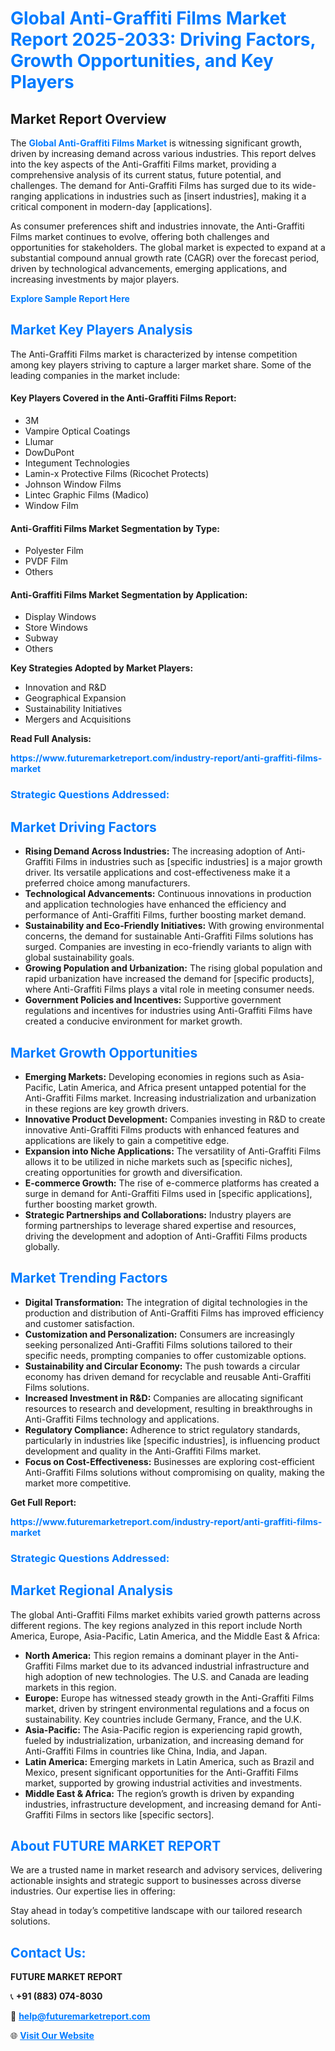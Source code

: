 <h1 style="color: #007BFF;">Global Anti-Graffiti Films Market Report 2025-2033: Driving Factors, Growth Opportunities, and Key Players</h1>

<section id="overview">
<h2>Market Report Overview</h2>
<p>The <a href="https://www.futuremarketreport.com/industry-report/anti-graffiti-films-market" style="color: #007BFF; text-decoration: none;"><strong>Global Anti-Graffiti Films Market</strong></a> is witnessing significant growth, driven by increasing demand across various industries. This report delves into the key aspects of the Anti-Graffiti Films market, providing a comprehensive analysis of its current status, future potential, and challenges. The demand for Anti-Graffiti Films has surged due to its wide-ranging applications in industries such as [insert industries], making it a critical component in modern-day [applications].</p>
<p>As consumer preferences shift and industries innovate, the Anti-Graffiti Films market continues to evolve, offering both challenges and opportunities for stakeholders. The global market is expected to expand at a substantial compound annual growth rate (CAGR) over the forecast period, driven by technological advancements, emerging applications, and increasing investments by major players.</p>
</section>

<section id="overview">
<p><a href="https://www.futuremarketreport.com/request-sample/reportId=115051" style="color: #007BFF; text-decoration: none;"><strong>Explore Sample Report Here</strong></a></p>
</section>

<section id="key-players">
<h2 style="color: #007BFF;">Market Key Players Analysis</h2>
<p>The Anti-Graffiti Films market is characterized by intense competition among key players striving to capture a larger market share. Some of the leading companies in the market include:</p>
<h4>Key Players Covered in the Anti-Graffiti Films Report:</h4>
<ul><li>3M</li><li>Vampire Optical Coatings</li><li>Llumar</li><li>DowDuPont</li><li>Integument Technologies</li><li>Lamin-x Protective Films (Ricochet Protects)</li><li>Johnson Window Films</li><li>Lintec Graphic Films (Madico)</li><li>Window Film</li></ul>
<h4>Anti-Graffiti Films Market Segmentation by Type:</h4>
<ul><li>Polyester Film</li><li>PVDF Film</li><li>Others</li></ul>

<h4>Anti-Graffiti Films Market Segmentation by Application:</h4>
<ul><li>Display Windows</li><li>Store Windows</li><li>Subway</li><li>Others</li></ul>
<p><strong>Key Strategies Adopted by Market Players:</strong></p>
<ul>
<li>Innovation and R&D</li>
<li>Geographical Expansion</li>
<li>Sustainability Initiatives</li>
<li>Mergers and Acquisitions</li>
</ul>
</section>

<section>
<p><strong>Read Full Analysis: </strong></p><a href="https://www.futuremarketreport.com/industry-report/anti-graffiti-films-market" style="color: #007BFF; text-decoration: none;"><strong>https://www.futuremarketreport.com/industry-report/anti-graffiti-films-market</strong></a>
<h3 style="color: #007BFF;">Strategic Questions Addressed:</h3>
</section>

<section id="driving-factors">
<h2 style="color: #007BFF;">Market Driving Factors</h2>
<ul>
<li><strong>Rising Demand Across Industries:</strong> The increasing adoption of Anti-Graffiti Films in industries such as [specific industries] is a major growth driver. Its versatile applications and cost-effectiveness make it a preferred choice among manufacturers.</li>
<li><strong>Technological Advancements:</strong> Continuous innovations in production and application technologies have enhanced the efficiency and performance of Anti-Graffiti Films, further boosting market demand.</li>
<li><strong>Sustainability and Eco-Friendly Initiatives:</strong> With growing environmental concerns, the demand for sustainable Anti-Graffiti Films solutions has surged. Companies are investing in eco-friendly variants to align with global sustainability goals.</li>
<li><strong>Growing Population and Urbanization:</strong> The rising global population and rapid urbanization have increased the demand for [specific products], where Anti-Graffiti Films plays a vital role in meeting consumer needs.</li>
<li><strong>Government Policies and Incentives:</strong> Supportive government regulations and incentives for industries using Anti-Graffiti Films have created a conducive environment for market growth.</li>
</ul>
</section>

<section id="growth-opportunities">
<h2 style="color: #007BFF;">Market Growth Opportunities</h2>
<ul>
<li><strong>Emerging Markets:</strong> Developing economies in regions such as Asia-Pacific, Latin America, and Africa present untapped potential for the Anti-Graffiti Films market. Increasing industrialization and urbanization in these regions are key growth drivers.</li>
<li><strong>Innovative Product Development:</strong> Companies investing in R&D to create innovative Anti-Graffiti Films products with enhanced features and applications are likely to gain a competitive edge.</li>
<li><strong>Expansion into Niche Applications:</strong> The versatility of Anti-Graffiti Films allows it to be utilized in niche markets such as [specific niches], creating opportunities for growth and diversification.</li>
<li><strong>E-commerce Growth:</strong> The rise of e-commerce platforms has created a surge in demand for Anti-Graffiti Films used in [specific applications], further boosting market growth.</li>
<li><strong>Strategic Partnerships and Collaborations:</strong> Industry players are forming partnerships to leverage shared expertise and resources, driving the development and adoption of Anti-Graffiti Films products globally.</li>
</ul>
</section>

<section id="trending-factors">
<h2 style="color: #007BFF;">Market Trending Factors</h2>
<ul>
<li><strong>Digital Transformation:</strong> The integration of digital technologies in the production and distribution of Anti-Graffiti Films has improved efficiency and customer satisfaction.</li>
<li><strong>Customization and Personalization:</strong> Consumers are increasingly seeking personalized Anti-Graffiti Films solutions tailored to their specific needs, prompting companies to offer customizable options.</li>
<li><strong>Sustainability and Circular Economy:</strong> The push towards a circular economy has driven demand for recyclable and reusable Anti-Graffiti Films solutions.</li>
<li><strong>Increased Investment in R&D:</strong> Companies are allocating significant resources to research and development, resulting in breakthroughs in Anti-Graffiti Films technology and applications.</li>
<li><strong>Regulatory Compliance:</strong> Adherence to strict regulatory standards, particularly in industries like [specific industries], is influencing product development and quality in the Anti-Graffiti Films market.</li>
<li><strong>Focus on Cost-Effectiveness:</strong> Businesses are exploring cost-efficient Anti-Graffiti Films solutions without compromising on quality, making the market more competitive.</li>
</ul>
</section>

<section>
<p><strong>Get Full Report: </strong></p><a href="https://www.futuremarketreport.com/industry-report/anti-graffiti-films-market" style="color: #007BFF; text-decoration: none;"><strong>https://www.futuremarketreport.com/industry-report/anti-graffiti-films-market</strong></a>
<h3 style="color: #007BFF;">Strategic Questions Addressed:</h3>
</section>


<section id="regional-analysis">
<h2 style="color: #007BFF;">Market Regional Analysis</h2>
<p>The global Anti-Graffiti Films market exhibits varied growth patterns across different regions. The key regions analyzed in this report include North America, Europe, Asia-Pacific, Latin America, and the Middle East & Africa:</p>
<ul>
<li><strong>North America:</strong> This region remains a dominant player in the Anti-Graffiti Films market due to its advanced industrial infrastructure and high adoption of new technologies. The U.S. and Canada are leading markets in this region.</li>
<li><strong>Europe:</strong> Europe has witnessed steady growth in the Anti-Graffiti Films market, driven by stringent environmental regulations and a focus on sustainability. Key countries include Germany, France, and the U.K.</li>
<li><strong>Asia-Pacific:</strong> The Asia-Pacific region is experiencing rapid growth, fueled by industrialization, urbanization, and increasing demand for Anti-Graffiti Films in countries like China, India, and Japan.</li>
<li><strong>Latin America:</strong> Emerging markets in Latin America, such as Brazil and Mexico, present significant opportunities for the Anti-Graffiti Films market, supported by growing industrial activities and investments.</li>
<li><strong>Middle East & Africa:</strong> The region’s growth is driven by expanding industries, infrastructure development, and increasing demand for Anti-Graffiti Films in sectors like [specific sectors].</li>
</ul>
</section>

<footer>
<h2 style="color: #007BFF;">About FUTURE MARKET REPORT</h2>
<p>We are a trusted name in market research and advisory services, delivering actionable insights and strategic support to businesses across diverse industries. Our expertise lies in offering:</p>

<p>Stay ahead in today’s competitive landscape with our tailored research solutions.</p>

<h2 style="color: #007BFF;">Contact Us:</h2>
<p><strong>FUTURE MARKET REPORT</strong></p>
<p>📞 <strong>+91 (883) 074-8030</strong></p>
<p>📧 <strong><a href="mailto:help@futuremarketreport.com" style="color: #007BFF;">help@futuremarketreport.com</a></strong></p>
<p>🌐 <strong><a href="https://www.futuremarketreport.com/" style="color: #007BFF;">Visit Our Website</a></strong></p>
</footer>